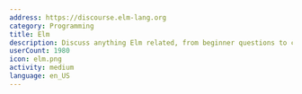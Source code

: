 ```yaml
---
address: https://discourse.elm-lang.org
category: Programming
title: Elm
description: Discuss anything Elm related, from beginner questions to compiler design.
userCount: 1980
icon: elm.png
activity: medium
language: en_US
---
```

